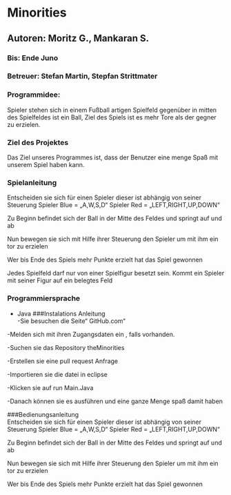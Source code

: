 # Minorities
## Autoren: Moritz G., Mankaran S. 
### Bis: Ende Juno
### Betreuer: Stefan Martin, Stepfan Strittmater
### Programmidee: 
Spieler stehen sich in einem Fußball artigen Spielfeld gegenüber in mitten des Spielfeldes ist ein Ball, Ziel des Spiels ist es mehr Tore als der gegner zu erzielen.  
### Ziel des Projektes
Das Ziel unseres Programmes ist, dass der Benutzer eine menge Spaß mit unserem Spiel haben kann.
### Spielanleitung
Entscheiden sie sich für einen Spieler dieser ist abhängig von seiner Steuerung Spieler Blue = „A,W,S,D“ Spieler Red = „LEFT,RIGHT,UP,DOWN“ 

  

Zu Beginn befindet sich der Ball in der Mitte des Feldes und springt auf und ab  

Nun bewegen sie sich mit Hilfe ihrer Steuerung den Spieler um mit ihm ein tor zu erzielen 

Wer bis Ende des Spiels mehr Punkte erzielt hat das Spiel gewonnen 

Jedes Spielfeld darf nur von einer Spielfigur besetzt sein. Kommt ein Spieler mit seiner Figur auf ein belegtes Feld 
### Programmiersprache
- Java
###Instalations Anleitung  
-Sie besuchen die Seite“ GitHub.com“  

-Melden sich mit ihren Zugangsdaten ein , falls vorhanden. 

-Suchen sie das Repository theMinorities  

-Erstellen sie eine pull request Anfrage   

-Importieren sie die datei in eclipse  

-Klicken sie auf run Main.Java  

-Danach können sie es ausführen und eine ganze Menge spaß damit haben

###Bedienungsanleitung  
Entscheiden sie sich für einen Spieler dieser ist abhängig von seiner Steuerung Spieler Blue = „A,W,S,D“ Spieler Red = „LEFT,RIGHT,UP,DOWN“ 

Zu Beginn befindet sich der Ball in der Mitte des Feldes und springt auf und ab  

Nun bewegen sie sich mit Hilfe ihrer Steuerung den Spieler um mit ihm ein tor zu erzielen 

Wer bis Ende des Spiels mehr Punkte erzielt hat das Spiel gewonnen 

